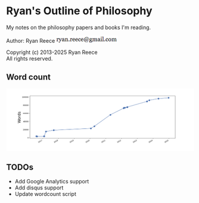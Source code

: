 Ryan's Outline of Philosophy
===========================================

My notes on the philosophy papers and books I'm reading.

Author:
Ryan Reece  ![my email address](img/my-email.png)

Copyright (c) 2013-2025 Ryan Reece    
All rights reserved.


Word count
----------------------------------

![Word count over time.](wordcount/words.png)


TODOs
----------------------------------

-   Add Google Analytics support
-   Add disqus support
-   Update wordcount script

